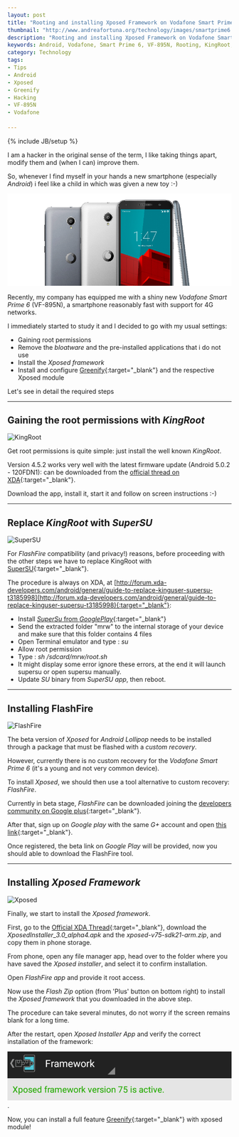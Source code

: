 ```yaml
---
layout: post
title: "Rooting and installing Xposed Framework on Vodafone Smart Prime 6 (VF-895N)"
thumbnail: "http://www.andreafortuna.org/technology/images/smartprime6.jpg"
description: "Rooting and installing Xposed Framework on Vodafone Smart Prime 6 (VF-895N): a simple tutorial!"
keywords: Android, Vodafone, Smart Prime 6, VF-895N, Rooting, KingRoot, SuperSU, Xposed Frameword, FireFlash, Greenify
category: Technology
tags: 
- Tips
- Android
- Xposed
- Greenify
- Hacking
- VF-895N
- Vodafone

---
```

{% include JB/setup %}

I am a hacker in the original sense of the term, I like taking things apart, modify them and (when I can) improve them.

So, whenever I find myself in your hands a new smartphone (especially *Android*) i feel like a child in which was given a new toy :-)

![SMartPrime6](/technology/images/smartprime6.jpg)

<!-- more -->

Recently, my company has equipped me with a shiny new *Vodafone Smart Prime 6* (VF-895N), a smartphone reasonably fast with support for 4G networks.

I immediately started to study it and I decided to go with my usual settings:

- Gaining root permissions
- Remove the *bloatware* and the pre-installed applications that i do not use
- Install the *Xposed framework*
- Install and configure [Greenify](https://play.google.com/store/apps/details?id=com.oasisfeng.greenify){:target="_blank"} and the respective Xposed module 

Let's see in detail the required steps

<hr/>

Gaining the root permissions with *KingRoot*
--

![KingRoot](https://lh3.googleusercontent.com/proxy/vS4OG5w0qyID4ww6Xpd1SIAJOqmdTDOcE2lXbpHYhQC30m1AFvxbPLLpQPNyXT7JFZCssRyPAVMXTjrSHQuB0g=w426-h240-n)

Get root permissions is quite simple: just install the well known *KingRoot*.

Version 4.5.2 works very well with the latest firmware update (Android 5.0.2 - 120FDN1): can be downloaded from the [official thread on XDA](http://forum.xda-developers.com/android/apps-games/one-click-root-tool-android-2-x-5-0-t3107461){:target="_blank"}.

Download the app, install it, start it and follow on screen instructions :-)

<hr/>

Replace *KingRoot* with *SuperSU*
--

![SuperSU](http://cdn.droidviews.com/wp-content/uploads/2014/11/SuperSU.jpg)

For *FlashFire* compatibility (and privacy!) reasons, before proceeding with the other steps we have to replace KingRoot with [SuperSU](https://play.google.com/store/apps/details?id=eu.chainfire.supersu&hl=it){:target="_blank"}.

The procedure is always on XDA, at [http://forum.xda-developers.com/android/general/guide-to-replace-kinguser-supersu-t3185998](http://forum.xda-developers.com/android/general/guide-to-replace-kinguser-supersu-t3185998){:target="_blank"}:

- Install [*SuperSu* from *GooglePlay*](https://play.google.com/store/apps/details?id=eu.chainfire.supersu&hl=it){:target="_blank"}
- Send the extracted folder "mrw" to the internal storage of your device and make sure that this folder contains 4 files
- Open Terminal emulator and type : *su*
- Allow root permission
- Type : *sh /sdcard/mrw/root.sh*
- It might display some error ignore these errors, at the end it will launch supersu or open supersu manually.
- Update *SU* binary from *SuperSU app*, then reboot.

<hr/>

Installing FlashFire
--

![FlashFire](http://droidgeeks.org/wp-content/uploads/2015/04/FlashFire-DG-1024x576.jpg)

The beta version of *Xposed* for *Android Lollipop* needs to be installed through a package that must be flashed with a *custom recovery*.

However, currently there is no custom recovery for the *Vodafone Smart Prime 6* (it's a young and not very common device).

To install *Xposed*, we should then use a tool alternative to custom recovery: *FlashFire*.

Currently in beta stage, *FlashFire* can be downloaded joining the [developers community on Google plus](https://plus.google.com/communities/116661625291346007584){:target="_blank"}.

After that, sign up on *Google play* with the same *G+* account and open [this link](https://play.google.com/apps/testing/eu.chainfire.flash){:target="_blank"}.

Once registered, the beta link on *Google Play* will be provided, now you should able to download the FlashFire tool.

<hr/>

Installing *Xposed Framework*
--

![Xposed](http://img.tuttoandroid.net/wp-content/uploads/2015/01/xposed.png)

Finally, we start to install the *Xposed framework*.

First, go to the [Official XDA Thread](http://forum.xda-developers.com/showthread.php?t=3034811){:target="_blank"}, download the *XposedInstaller_3.0_alpha4.apk* and the *xposed-v75-sdk21-arm.zip*, and copy them in phone storage.

From phone, open any file manager app, head over to the folder where you have saved the *Xposed installer*, and select it to confirm  installation.

Open *FlashFire app* and provide it root access. 

Now use the *Flash Zip* option (from 'Plus' button on bottom right) to install the *Xposed framework* that you downloaded in the above step.

The procedure can take several minutes, do not worry if the screen remains blank for a long time.

After the restart, open *Xposed Installer App* and verify the correct installation of the framework:

![xposed](/technology/images/xposedlollipop.png).

Now, you can install a full feature [Greenify](https://play.google.com/store/apps/details?id=com.oasisfeng.greenify){:target="_blank"} with xposed module!


